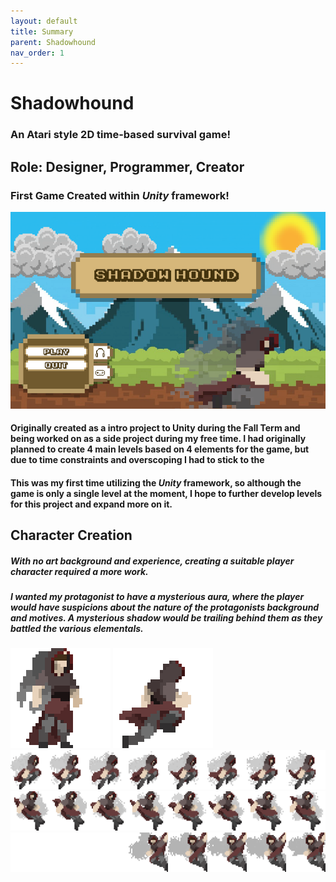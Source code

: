 ```yaml
---
layout: default
title: Summary
parent: Shadowhound
nav_order: 1
---
```


# Shadowhound

### An Atari style 2D time-based survival game!

## Role: **Designer, Programmer, Creator**

### First Game Created within *Unity* framework!

[![Shadowhound Title Screen](./pictures/Title.png)](https://choseo.itch.io/shadowhound)

#### Originally created as a intro project to Unity during the Fall Term and being worked on as a side project during my free time. I had originally planned to create 4 main levels based on 4 elements for the game, but due to time constraints and overscoping I had to stick to the 

#### This was my first time utilizing the *Unity* framework, so although the game is only a single level at the moment, I hope to further develop levels for this project and expand more on it.

## Character Creation

##### With no art background and experience, creating a suitable player character required a more work.

##### I wanted my protagonist to have a mysterious aura, where the player would have suspicions about the nature of the protagonists background and motives. A mysterious shadow would be trailing behind them as they battled the various elementals.
![Idle Animation](./pictures/500%25.gif) ![Running Animation](./pictures/Running-Animation-export.gif) ![Jumping Animation](./pictures/jumping-animation-export.png) ![Falling Animation](./pictures/Falling-Animation-export.png) ![Sliding Animation](./pictures/Sliding-Animation-Flip.png)

